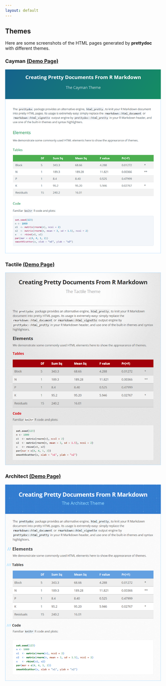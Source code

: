 ```yaml
---
layout: default
---
```


## Themes

Here are some screenshots of the HTML pages generated by **prettydoc** with
different themes.

<div class="gallery">
  <h3>Cayman <a href="cayman.html">(Demo Page)</a></h3>
  <img src="images/cayman.png" alt="Cayman Theme" />
</div>

<div class="gallery">
  <h3>Tactile <a href="tactile.html">(Demo Page)</a></h3>
  <img src="images/tactile.png" alt="Tactile Theme" />
</div>

<div class="gallery">
  <h3>Architect <a href="architect.html">(Demo Page)</a></h3>
  <img src="images/architect.png" alt="Architect Theme" />
</div>
